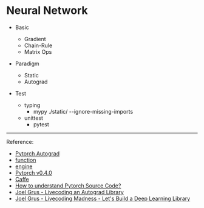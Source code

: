 # Neural Network

- Basic
    - Gradient
    - Chain-Rule
    - Matrix Ops

- Paradigm
    - Static
    - Autograd

- Test
    - typing
        - mypy ./static/ --ignore-missing-imports
    - unittest
        - pytest


--- 
Reference:
- [Pytorch Autograd](https://pytorch.org/docs/stable/autograd.html)
- [function](https://github.com/pytorch/pytorch/blob/v0.1.1/torch/autograd/function.py)
- [engine](https://github.com/pytorch/pytorch/blob/v0.1.1/torch/autograd/engine.py)
- [Pytorch v0.4.0](https://github.com/pytorch/pytorch/releases/tag/v0.4.0)
- [Caffe](https://github.com/BVLC/caffe)
- [How to understand Pytorch Source Code?](https://jimmy-shen.medium.com/how-to-understand-pytorch-source-code-1fdbdbbf007e)
- [Joel Grus - Livecoding an Autograd Library]()
- [Joel Grus - Livecoding Madness - Let's Build a Deep Learning Library](https://www.youtube.com/watch?v=o64FV-ez6Gw&ab_channel=JoelGrus)
